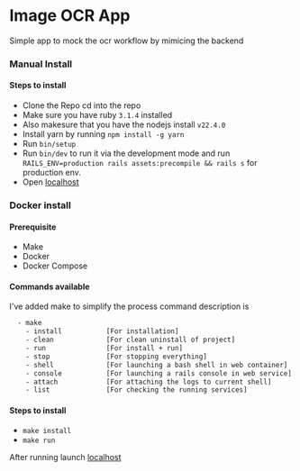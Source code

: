 # Image OCR App
Simple app to mock the ocr workflow by mimicing the backend

### Manual Install
  #### Steps to install
  - Clone the Repo cd into the repo
  - Make sure you have ruby `3.1.4` installed
  - Also makesure that you have the nodejs install `v22.4.0`
  - Install yarn by running `npm install -g yarn`
  - Run `bin/setup`
  - Run `bin/dev` to run it via the development mode and run `RAILS_ENV=production rails assets:precompile && rails s` for production env.
  - Open [localhost](http://0.0.0.0:3000)

### Docker install
  #### Prerequisite
  - Make
  - Docker
  - Docker Compose

#### Commands available
I've added make to simplify the process command description is
  ```bash
    - make
      - install           [For installation]
      - clean             [For clean uninstall of project]
      - run               [For install + run]
      - stop              [For stopping everything]
      - shell             [For launching a bash shell in web container]
      - console           [For launching a rails console in web service]
      - attach            [For attaching the logs to current shell]
      - list              [For checking the running services]
  ```

#### Steps to install
  - `make install`
  - `make run`

After running launch
  [localhost](http://0.0.0.0:3000)
